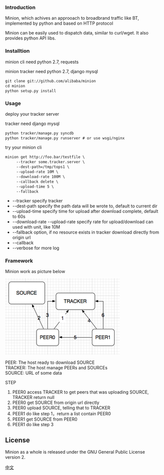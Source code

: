 ### Introduction

Minion, which achives an approoach to broadbrand traffic like BT,
implemented by python and based on HTTP protocol

Minion can be easily used to dispatch data, similar to curl/wget. It
also provides python API libs.

### Installtion

minion cli need python 2.7, requests

minion tracker need python 2.7, django mysql

```
git clone git://github.com/alibaba/minion
cd minion
python setup.py install
```

### Usage

deploy your tracker server

tracker need django mysql

```
python tracker/manage.py syncdb
python tracker/manage.py runserver # or use wsgi/nginx
```

try your minion cli

```
minion get http://foo.bar/testfile \
     --tracker some.tracker.server \
     --dest-path=/tmp/tops1 \
     --upload-rate 10M \
     --download-rate 100M \
     --callback delete \
     --upload-time 5 \
     --fallback
```

* --tracker specify tracker
* --dest-path specify the path data will be wrote to, default to current dir
* --upload-time specify time for upload after download complete, default
  to 60s
* --download-rate --upload-rate specify rate for upload/download
    can used with unit, like 10M
* --fallback option, if no resource exists in tracker download directly
    from origin url
* --callback
* --verbose for more log

### Framework

Minion work as picture below

![image](/docs/p2p_flow.png)


PEER:    The host ready to download SOURCE  
TRACKER: The host manage PEERs and SOURCEs  
SOURCE:  URL of some data  


STEP

1. PEER0 access TRACKER to get peers that was uploading  SOURCE, TRACKER
   return null
2. PEER0 get SOURCE from origin url directly
3. PEER0 upload SOURCE, telling that to TRACKER
4. PEER1 do like step 1，return a list contain PEER0
5. PEER1 get SOURCE from PEER0
6. PEER1 do like step 3

## License

Minion as a whole is released under the GNU General Public License
version 2.

[中文](/README.cn.md)
